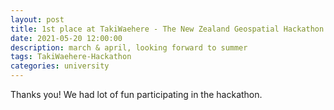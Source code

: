 ```yaml
---
layout: post
title: 1st place at TakiWaehere - The New Zealand Geospatial Hackathon - Team the AUNTS
date: 2021-05-20 12:00:00
description: march & april, looking forward to summer
tags: TakiWaehere-Hackathon
categories: university
---
```


Thanks you! We had lot of fun participating in the hackathon.
